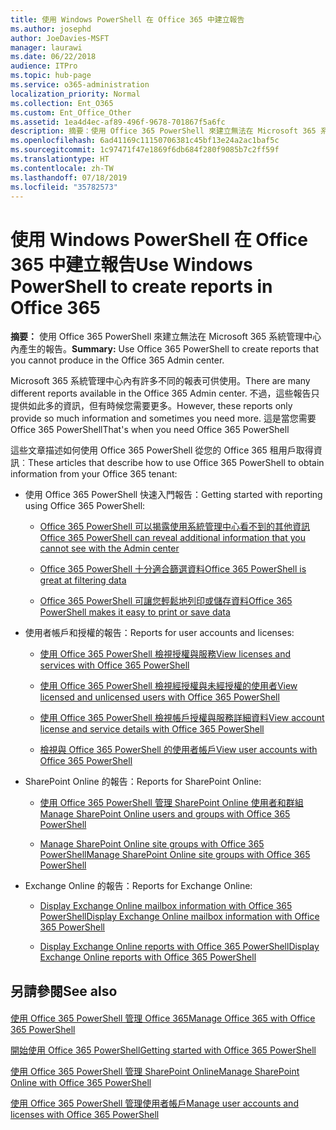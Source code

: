 ```yaml
---
title: 使用 Windows PowerShell 在 Office 365 中建立報告
ms.author: josephd
author: JoeDavies-MSFT
manager: laurawi
ms.date: 06/22/2018
audience: ITPro
ms.topic: hub-page
ms.service: o365-administration
localization_priority: Normal
ms.collection: Ent_O365
ms.custom: Ent_Office_Other
ms.assetid: 1ea4d4ec-af89-496f-9678-701867f5a6fc
description: 摘要：使用 Office 365 PowerShell 來建立無法在 Microsoft 365 系統管理中心內產生的報告。
ms.openlocfilehash: 6ad41169c11150706381c45bf13e24a2ac1baf5c
ms.sourcegitcommit: 1c97471f47e1869f6db684f280f9085b7c2ff59f
ms.translationtype: HT
ms.contentlocale: zh-TW
ms.lasthandoff: 07/18/2019
ms.locfileid: "35782573"
---
```

# <a name="use-windows-powershell-to-create-reports-in-office-365"></a><span data-ttu-id="bb5d6-103">使用 Windows PowerShell 在 Office 365 中建立報告</span><span class="sxs-lookup"><span data-stu-id="bb5d6-103">Use Windows PowerShell to create reports in Office 365</span></span>

 <span data-ttu-id="bb5d6-104">**摘要：** 使用 Office 365 PowerShell 來建立無法在 Microsoft 365 系統管理中心內產生的報告。</span><span class="sxs-lookup"><span data-stu-id="bb5d6-104">**Summary:** Use Office 365 PowerShell to create reports that you cannot produce in the Office 365 Admin center.</span></span>
  
<span data-ttu-id="bb5d6-105">Microsoft 365 系統管理中心內有許多不同的報表可供使用。</span><span class="sxs-lookup"><span data-stu-id="bb5d6-105">There are many different reports available in the Office 365 Admin center.</span></span> <span data-ttu-id="bb5d6-106">不過，這些報告只提供如此多的資訊，但有時候您需要更多。</span><span class="sxs-lookup"><span data-stu-id="bb5d6-106">However, these reports only provide so much information and sometimes you need more.</span></span> <span data-ttu-id="bb5d6-107">這是當您需要 Office 365 PowerShell</span><span class="sxs-lookup"><span data-stu-id="bb5d6-107">That's when you need Office 365 PowerShell</span></span>
  
<span data-ttu-id="bb5d6-108">這些文章描述如何使用 Office 365 PowerShell 從您的 Office 365 租用戶取得資訊︰</span><span class="sxs-lookup"><span data-stu-id="bb5d6-108">These articles that describe how to use Office 365 PowerShell to obtain information from your Office 365 tenant:</span></span>
  
- <span data-ttu-id="bb5d6-109">使用 Office 365 PowerShell 快速入門報告：</span><span class="sxs-lookup"><span data-stu-id="bb5d6-109">Getting started with reporting using Office 365 PowerShell:</span></span>
    
  - [<span data-ttu-id="bb5d6-110">Office 365 PowerShell 可以揭露使用系統管理中心看不到的其他資訊</span><span class="sxs-lookup"><span data-stu-id="bb5d6-110">Office 365 PowerShell can reveal additional information that you cannot see with the Admin center</span></span>](https://technet.microsoft.com/library/dn568034.aspx#reveal)
    
  - [<span data-ttu-id="bb5d6-111">Office 365 PowerShell 十分適合篩選資料</span><span class="sxs-lookup"><span data-stu-id="bb5d6-111">Office 365 PowerShell is great at filtering data</span></span>](https://technet.microsoft.com/library/dn568034.aspx#filter)
    
  - [<span data-ttu-id="bb5d6-112">Office 365 PowerShell 可讓您輕鬆地列印或儲存資料</span><span class="sxs-lookup"><span data-stu-id="bb5d6-112">Office 365 PowerShell makes it easy to print or save data</span></span>](https://technet.microsoft.com/library/dn568034.aspx#printsave)
    
- <span data-ttu-id="bb5d6-113">使用者帳戶和授權的報告：</span><span class="sxs-lookup"><span data-stu-id="bb5d6-113">Reports for user accounts and licenses:</span></span>
    
  - [<span data-ttu-id="bb5d6-114">使用 Office 365 PowerShell 檢視授權與服務</span><span class="sxs-lookup"><span data-stu-id="bb5d6-114">View licenses and services with Office 365 PowerShell</span></span>](view-licenses-and-services-with-office-365-powershell.md)
    
  - [<span data-ttu-id="bb5d6-115">使用 Office 365 PowerShell 檢視經授權與未經授權的使用者</span><span class="sxs-lookup"><span data-stu-id="bb5d6-115">View licensed and unlicensed users with Office 365 PowerShell</span></span>](view-licensed-and-unlicensed-users-with-office-365-powershell.md)
    
  - [<span data-ttu-id="bb5d6-116">使用 Office 365 PowerShell 檢視帳戶授權與服務詳細資料</span><span class="sxs-lookup"><span data-stu-id="bb5d6-116">View account license and service details with Office 365 PowerShell</span></span>](view-account-license-and-service-details-with-office-365-powershell.md)
    
  - [<span data-ttu-id="bb5d6-117">檢視與 Office 365 PowerShell 的使用者帳戶</span><span class="sxs-lookup"><span data-stu-id="bb5d6-117">View user accounts with Office 365 PowerShell</span></span>](view-user-accounts-with-office-365-powershell.md)
    
- <span data-ttu-id="bb5d6-118">SharePoint Online 的報告：</span><span class="sxs-lookup"><span data-stu-id="bb5d6-118">Reports for SharePoint Online:</span></span>
    
  - [<span data-ttu-id="bb5d6-119">使用 Office 365 PowerShell 管理 SharePoint Online 使用者和群組</span><span class="sxs-lookup"><span data-stu-id="bb5d6-119">Manage SharePoint Online users and groups with Office 365 PowerShell</span></span>](http://technet.microsoft.com/library/9680af2e-a965-4e62-92ee-da72105c7800.aspx)
    
  - [<span data-ttu-id="bb5d6-120">Manage SharePoint Online site groups with Office 365 PowerShell</span><span class="sxs-lookup"><span data-stu-id="bb5d6-120">Manage SharePoint Online site groups with Office 365 PowerShell</span></span>](http://technet.microsoft.com/library/122f4099-c78d-4cce-bab0-4343b04596ae.aspx)
    
- <span data-ttu-id="bb5d6-121">Exchange Online 的報告：</span><span class="sxs-lookup"><span data-stu-id="bb5d6-121">Reports for Exchange Online:</span></span>
    
  - [<span data-ttu-id="bb5d6-122">Display Exchange Online mailbox information with Office 365 PowerShell</span><span class="sxs-lookup"><span data-stu-id="bb5d6-122">Display Exchange Online mailbox information with Office 365 PowerShell</span></span>](http://technet.microsoft.com/library/13843002-56ca-4b75-81c5-84386522b01b.aspx)
    
  - [<span data-ttu-id="bb5d6-123">Display Exchange Online reports with Office 365 PowerShell</span><span class="sxs-lookup"><span data-stu-id="bb5d6-123">Display Exchange Online reports with Office 365 PowerShell</span></span>](http://technet.microsoft.com/library/4873a063-9fc4-4ed9-826a-6e935fef61d4.aspx)
    
## <a name="see-also"></a><span data-ttu-id="bb5d6-124">另請參閱</span><span class="sxs-lookup"><span data-stu-id="bb5d6-124">See also</span></span>

#### 

[<span data-ttu-id="bb5d6-125">使用 Office 365 PowerShell 管理 Office 365</span><span class="sxs-lookup"><span data-stu-id="bb5d6-125">Manage Office 365 with Office 365 PowerShell</span></span>](manage-office-365-with-office-365-powershell.md)
  
[<span data-ttu-id="bb5d6-126">開始使用 Office 365 PowerShell</span><span class="sxs-lookup"><span data-stu-id="bb5d6-126">Getting started with Office 365 PowerShell</span></span>](getting-started-with-office-365-powershell.md)
  
[<span data-ttu-id="bb5d6-127">使用 Office 365 PowerShell 管理 SharePoint Online</span><span class="sxs-lookup"><span data-stu-id="bb5d6-127">Manage SharePoint Online with Office 365 PowerShell</span></span>](manage-sharepoint-online-with-office-365-powershell.md)
  
[<span data-ttu-id="bb5d6-128">使用 Office 365 PowerShell 管理使用者帳戶</span><span class="sxs-lookup"><span data-stu-id="bb5d6-128">Manage user accounts and licenses with Office 365 PowerShell</span></span>](manage-user-accounts-and-licenses-with-office-365-powershell.md)
  
